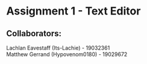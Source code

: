# Assignment 1 - Text Editor

## Collaborators:
Lachlan Eavestaff (Its-Lachie) - 19032361  
Matthew Gerrand (Hypovenom0180) - 19029672 
